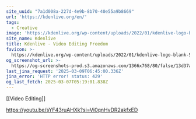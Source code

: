 ```yaml
---
site_uuid: "7a1d008a-227d-4e9b-8b70-40e55a9b8669"
url: 'https://kdenlive.org/en/'
tags:
  - Creative
image: 'https://kdenlive.org/wp-content/uploads/2022/01/kdenlive-logo-blank-500px.png'
site_name: Kdenlive
title: Kdenlive - Video Editing Freedom
favicon: >-
  https://kdenlive.org/wp-content/uploads/2022/01/kdenlive-logo-blank-500px-300x300.png
og_screenshot_url: >-
  https://og-screenshots-prod.s3.amazonaws.com/1366x768/80/false/13d37a5bfe3056e3bd5b71541b5c8322ec12993aa40b05019ba819e58c17eebb.jpeg
last_jina_request: '2025-03-09T06:45:00.336Z'
jina_error: 'HTTP error! status: 429'
og_last_fetch: 2025-03-07T05:19:01.838Z
---
```

[[Video Editing]]

https://youtu.be/sYF43ruAHXk?si=Vi0qnHvDR2akfxED
